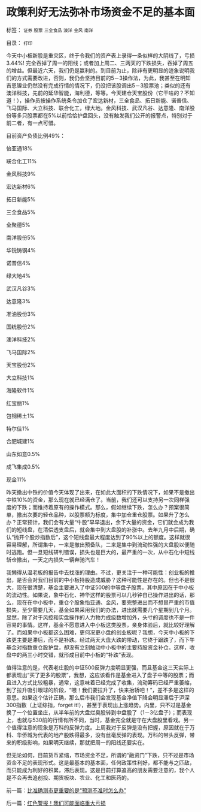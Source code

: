 # 政策利好无法弥补市场资金不足的基本面

标签： `证券` `股票` `三全食品` `澳洋` `金风` `南洋` 

目录： `打印`

今天中小板新股是重灾区，终于令我们的资产表上录得一条似样的大阴线了，亏损3.44%!
完全吞掉了周一的阳线；或者加上周二、三两天的下跌损失，吞掉了周五的增益。但最近六天，我们仍是赢利的。到目前为止，除非有更明显的迹象说明我们的方式需要改进，否则，我仍会坚持目前的5－3操作法，为此，我甚至在明知吉恩镍业仍然没有完成行情的情况下，仍没把该股调出5－3股票池；类似的还有澳洋科技，先前的延华智能，海利德，等等。今天建仓天宝股份（它干啥的？不知道！），操作员按操作系统条令加仓了宏达新材，三全食品、拓日新能、诺普信、飞马国际、大立科技、联合化工，绿大地。金风科技、武汉凡谷、达意隆、南洋股份等多只股票都在5%以前恰恰护盘回头，没有触发我们公开的报警点，特别对于前二者，有一点可惜。



目前资产负债比例49%：

怡亚通18%

联合化工11%

金风科技9%

宏达新材6%

拓日新能5%

三全食品5%

全聚德5%

南洋股份5%

华锐铸钢4%

诺普信4%

绿大地4%

武汉凡谷3%

达意隆3%

准油股份3%

国统股份2%

澳洋科技2%

飞马国际2%

天宝股份2%

大立科技1%

海隆软件1%

红宝丽1%

包钢稀土1%

特尔佳1%

合肥城建1%

山东如意0.5%

成飞集成0.5%

现金11%



昨天撤出中铁的价值今天体现了出来，在如此大面积的下跌情况下，如果不是撤出中铁10%的资金，那么现在就已经满仓了。当前，我们还可以支持另一次同样强度的下跌；而维持着原有的操作模式。那么，假如继续下跌，怎么办？预案很简单，撤出次要的轻仓品种，以股票额为标度，集中加仓重仓股票。如果升了怎么办？正常预计，我们会有大量“牛股”早早退出，余下大量的资金，它们就会成为我们的短线盘，在清偿透支盘后，就会集中到大盘股的补涨中。去年九月中后期，确认“抛开个股炒指数后”，这个短线盘最大程度达到了90%以上的额度。这样就很容易理解，所谓集中，一来是撤出预备队，二来是集中到流动性强的大盘股以便随时逃跑。但一旦短线研判错误，损失也是巨大的，最严重的一次，从中石化中短线斩仓撤出，一天之内损失一辆奔驰汽车！



我懒得从温老板的报告中去找涨的理由。不过，更关注于一种可能性：创业板的推出，是否会对我们目前的中小板持股造成威胁？这种可能性是存在的。但也不是很大，现在很清楚，基金主要进入了中证500的中等盘子股票，其中原因在于中小板的流动性。如果说，象中石化、神华这样的股票可以几秒钟自已操作进出的话，那么，现在在中小板中，重仓个股象怡亚通、金风，要完整进出而不想冒严重的市值损失，至少需要几天，基金如果采用我们的办法，进出就需要几个星期到几个月。显然，除了对于风控和实盘操作的人力物力成级数增加外，头寸的调度也不是一件容易的事情。这样，基金不愿意进入中小板这类股票，亲身体验后，就比较好理解了。而如果中小板都这么困难，更何况更小盘的创业板呢？我想，今天中小板的下跌更主要是滞后，而不是补跌。经过两天大盘大跌的带动，它终于跟跌了，而下午基金对指数重仓股护盘，却没有立刻触动中小板中的主要持股资金补仓。这样，收盘中的两三小时交错，就形成目前中小板的“补跌”表现。



值得注意的是，代表老庄股的中证500反弹力度明显更强，而且基金这三天实际上都表现出“买了更多的股票”，我想，这应该看作是基金进入了盘子中等的股票；而且进入方式比较粗暴，通常，这意味着已经完成了收集，流动筹码已经严重萎缩，到了拉升吸引眼球的阶段，“喂！我们要拉升了，快来抬轿吧！”，差不多是这样的意思。如果这个估计正确，那么后市我们会发现基金净值下降会明显滞后于沪深300指数（上证综指，forget
it!），甚至于表现出上涨趋势。内里，只不过是基金换了一个位置坐庄，从半年前的大盘烂臭股转到中盘股了（1－3亿盘子）；而表现上，也就与530前的行情有所不同，当时，基金完全就是守在大盘股里看戏。另一个值得注意的现象是万科的反弹力度。上周我对于反弹是没有把握，原因就在于万科、华侨城为代表的地产股跌得最多，没有丝毫反弹的表现。万科的带头反弹，带来的积级影响，如果明天继续，那就把周一的阳线还要实在。



但无论如何，目前货币紧缩，市场资金不足，所谓的“融资门”下跌，只不过是市场资金不足的表现形式。这是最基本的基本面，任何政策性利好，都不能与之匹敌，而只能成为利好的积累，滞后表现。这是目前打算追高的朋友需要注意的，我个人是不会再去追创投、期货板块、农业、化工和医药的。

前一篇：[比准确测市更重要的是“预测不准时怎么办”](../../../2008/3/4/比准确测市更重要的是“预测不准时怎么办”.md)

后一篇：[红色警报！我们可能面临重大亏损](../../../2008/3/6/红色警报！我们可能面临重大亏损.md)